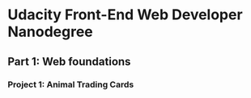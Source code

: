# Udacity Front-End Web Developer Nanodegree

## Part 1: Web foundations

### Project 1: Animal Trading Cards